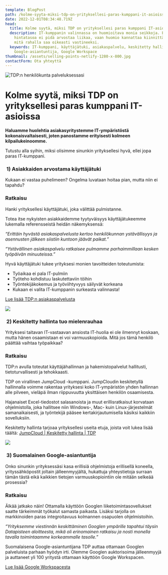```yaml
---
template: BlogPost
path: /kolme-syyta-miksi-tdp-on-yrityksellesi-paras-kumppani-it-asioissa/
date: 2022-12-01T08:34:48.719Z
head:
  title: Kolme syytä, miksi TDP on yrityksellesi paras kumppani IT-asioissa
  description: IT-kumppanin valinnassa on huomioitava monia seikkoja. Edullista
    hintatasoa ei pidä arvostaa liikaa, vaan huomio kannattaa kiinnittää siihen,
    mitä rahalla saa oikeasti vastineeksi.
  keywords: IT-kumppani, käyttäjätuki, asiakaspalvelu, keskitetty hallinta,
    Google-asiantuntija, Google Workspace
thumbnail: /assets/selling-points-netlify-1280-x-800.jpg
contactForm: Ota yhteyttä
---
```

![TDP:n henkilökunta palveluksessasi](/assets/selling-points-netlify-1280-x-800.jpg)

# Kolme syytä, miksi TDP on yrityksellesi paras kumppani IT-asioissa

**H﻿aluamme huolehtia asiakasyritystemme IT-ympäristöstä kokonaisvaltaisesti, joten panostamme erityisesti kolmeen kilpailukeinoomme.**

Tutustu alla syihin, miksi olisimme sinunkin yrityksellesi hyvä, ellei jopa paras IT-kumppani. 

### ‎ 1) **Asiakkaiden arvostama käyttäjätuki**

K﻿ukaan ei vastaa puhelimeen? Ongelma luvataan hoitaa pian, mutta niin ei tapahdu? 

### Ratkaisu 

Hanki yrityksellesi käyttäjätuki, joka välittää pulmistanne.

Totea itse nykyisten asiakkaidemme tyytyväisyys käyttäjätukeemme lukemalla referensseistä heidän näkemyksensä: 

*“Erittäin hyvästä asiakaspalvelusta kertoo henkilökunnan ystävällisyys ja asennusten jälkeen siistiin kuntoon jäävät paikat.”*

*“Ystävällinen asiakaspalvelu ratkaisee pulmamme parhaimmillaan kesken työpäivän minuuteissa.”*

Hyvä käyttäjätuki tukee yrityksesi monien tavoitteiden toteutumista:

* Työaikaa ei pala IT-pulmiin
* Työteho kohdistuu laskutettaviin töihin
* Työntekijäkokemus ja työviihtyvyys säilyvät korkeana
* Kukaan ei valita IT-kumppanin surkeasta valinnasta!

[Lue lisää TDP:n asiakaspalvelusta](https://www.tdp.fi/referenssit)

![](/assets/image5.jpg)

### ‎ 2) **Keskitetty hallinta tuo mielenrauhaa**

Yrityksesi taitavan IT-vastaavan ansiosta IT-huolia ei ole ilmennyt koskaan, mutta hänen osaamistaan ei voi varmuuskopioida. Mitä jos tämä henkilö päättää vaihtaa työpaikkaa?

### Ratkaisu

TDP:n avulla toteutat käyttäjähallinnan ja hakemistopalvelut hallitusti, tietoturvallisesti ja tehokkaasti.

TDP on virallinen JumpCloud -kumppani. JumpCloudin keskitetyllä hallinnalla voimme rakentaa yrityksesi koko IT-ympäristön yhden hallinnan alle pilveen, vieläpä ilman riippuvuutta yksittäisen henkilön osaamisesta. 

Hajanaiset Excel-tiedostot salasanoista ja muut erillisratkaisut korvataan ohjelmistolla, joka hallitsee niin Windows-, Mac- kuin Linux-järjestelmät samanaikaisesti, ja työntekijä pääsee kertakirjautumisella käsiksi kaikkiin sovelluksiin.

Keskitetty hallinta tarjoaa yrityksellesi useita etuja, joista voit lukea lisää täältä:
[JumpCloud | Keskitetty hallinta | TDP](https://www.tdp.fi/ohjelmistot/jumpcloud)

![](/assets/google-asiantuntija-tinified.jpg)

### ‎ 3) **Suomalainen Google-asiantuntija**

Onko sinunkin yrityksessäsi kasa erillisiä ohjelmistoja erillisellä koneella, yrityssähköpostit joltain jälleenmyyjältä, hukattuja yhteystietoja surraan tämän tästä eikä kaikkien tietojen varmuuskopiointiin ole mitään selkeää prosessia? 

### Ratkaisu

Älkää jatkako näin! Ottamalla käyttöön Googlen liiketoimintasovellukset saatte tärkeimmät työkalut samasta paikasta. Lisäksi tarjolla on markkinoiden paras integroitavuus kolmannen osapuolen ohjelmistoihin.

*“Yrityksemme viestinnän keskittäminen Googlen ympärille tapahtui täysin Datapisteen aloitteesta, mikä oli erinomainen ratkaisu ja nosti monella tavalla toimintaamme korkeammalle tasolle.”* 

Suomalaisena Google-asiantuntijana TDP auttaa ottamaan Googlen palveluista parhaan hyödyn irti. Olemme Googlen auktorisoima jälleenmyyjä ja auttaneet yli 100 yritystä ottamaan käyttöön Google Workspacen.

[Lue lisää Google Workspacesta](https://www.tdp.fi/ohjelmistot/google-workspace)